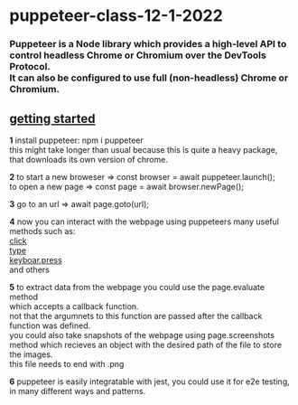 # puppeteer-class-12-1-2022

### Puppeteer is a Node library which provides a high-level API to control headless Chrome or Chromium over the DevTools Protocol. <br />It can also be configured to use full (non-headless) Chrome or Chromium.



## <ins>getting started</ins>
<b>1</b> 
install puppeteer: npm i puppeteer <br />
this might take longer than usual because this is quite a heavy package, that downloads its own version of chrome.

<b>2</b> 
to start a new broweser => const browser = await puppeteer.launch(); <br />
to open a new page => const page = await browser.newPage();

<b>3</b>
go to an url => await page.goto(url); 

<b>4</b>
now you can interact with the webpage using puppeteers many useful methods such as: <br />
<ins>click</ins> <br />
<ins>type</ins> <br />
<ins>keyboar.press</ins> <br />
and others <br />

<b>5</b>
to extract data from the webpage you could use the page.evaluate method <br />
which accepts a callback function. <br />
not that the argumnets to this function are passed after the callback function was defined.<br />
you could also take snapshots of the webpage using page.screenshots method which recieves an object with the desired path of the file to store the images. <br />
this file needs to end with .png 

<b>6</b>
puppeteer is easily integratable with jest, you could use it for e2e testing, in many different ways and patterns.

